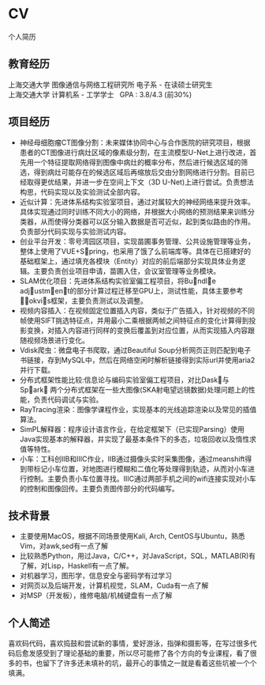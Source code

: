 # CV
个人简历  

## 教育经历
上海交通大学 图像通信与网络工程研究所 电子系 - 在读硕士研究生    
上海交通大学 计算机系 - 工学学士 &nbsp;  GPA : 3.8/4.3 (前30%) 

## 项目经历
- 神经母细胞瘤CT图像分割：未来媒体协同中心与合作医院的研究项目，根据患者的CT图像进行病灶区域的像素级分割，在主流模型U-Net上进行改进，首先用一个特征提取网络得到图像中病灶的概率分布，然后进行候选区域的筛选，得到病灶可能存在的候选区域后再缩放后交由分割网络进行分割。目前已经取得更优结果，并进一步在空间上下文（3D U-Net)上进行尝试。负责想法构思，代码实现以及实验测试全部内容。
- 近似计算：先进体系结构实验室项目，通过对属较大的神经网络来提升效率。具体实现通过同时训练不同大小的网络，并根据大小网络的预测结果来训练分类器，从而使得分类器可以区分输入数据是否可近似，起到类似路由的作用。负责部分代码实现与实验测试内容。
- 创业平台开发：零号湾园区项目，实现苗圃事务管理、公共设施管理等业务，整体上使用了VUE+S􏰇pring，也采用了饿了么前端库等。具体在已搭建好的基础框架上，通过填充各模块（Entity）对应的前后端部分实现具体业务逻辑。主要负责创业项目申请，苗圃入住，会议室管理等业务模块。
- SLAM优化项目：先进体系结构实验室偏工程项目，将Bu􏰂ndl􏰀e adj􏰃ustm􏰄en􏰂t的部分计算过程迁移至GPU上，测试性能，具体主要参考􏰅􏰆okvi􏰁s框架，主要负责测试以及调整。
- 视频内容插入：在视频固定位置插入内容，类似于广告插入，针对视频的不同帧使用SIFT挑选特征点，并用最小二乘根据两帧之间特征点的变化计算得到投影变换，对插入内容进行同样的变换后覆盖到对应位置，从而实现插入内容跟随视频场景进行变化。
- Vdisk爬虫：微盘电子书爬取，通过Beautiful Soup分析网页正则匹配到电子书链接，存到MySQL中，然后在网络空闲时解析链接得到实际url并使用aria2并行下载。
- 分布式框架性能比较:信息论与编码实验室偏工程项目，对比Dask􏰆与Sp􏰇ark􏰆
两个分布式框架在一些大图像(SKA射电望远镜数据)处理问题上的性能，负责代码调试与实验。
- RayTracing渲染：图像学课程作业，实现基本的光线追踪渲染以及常见的插值算法。
- SimPL解释器：程序设计语言作业，在给定框架下（已实现Parsing）使用Java实现基本的解释器，并实现了最基本条件下的多态，垃圾回收以及惰性求值等特性。
- 小车：工科创IIB和IIIC作业，IIB通过摄像头实时采集图像，通过meanshift得到带标记小车位置，对地图进行模糊和二值化等处理得到轨迹，从而对小车进行控制。主要负责小车位置寻找。IIIC通过两部手机之间的wifi连接实现对小车的控制和图像回传。主要负责图传部分的代码编写。


## 技术背景
- 主要使用MacOS，根据不同场景使用Kali, Arch, CentOS与Ubuntu，熟悉Vim，对awk,sed有一点了解
- 比较熟悉Python，用过Java，C/C++，对JavaScript，SQL，MATLAB(R)有了解，对Lisp，Haskell有一点了解。
- 对机器学习，图形学，信息安全与密码学有过学习
- 对网页以及后端开发，计算机视觉，SLAM，Cuda有一点了解
- 对MSP（开发板），维修电脑/机械键盘有一点了解


## 个人简述
喜欢码代码，喜欢捣鼓和尝试新的事情，爱好游泳，指弹和摄影等，在写过很多代码后愈发感受到了理论基础的重要，所以尽可能修了各个方向的专业课程，看了很多的书，也留下了许多还未填补的坑，最开心的事情之一就是看着这些坑被一个个填满。


